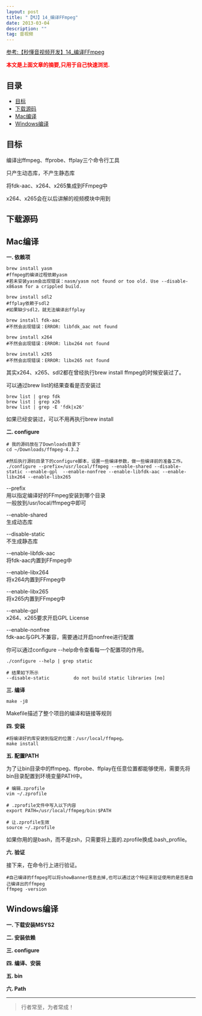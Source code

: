 ```yaml
---
layout: post
title: "【MJ】14_编译FFmpeg"
date: 2013-03-04
description: ""
tag: 音视频
---
```



[参考:【秒懂音视频开发】14_编译FFmpeg](https://www.cnblogs.com/mjios/p/14633516.html)

<span style="font-weight:bold;color:red;">本文是上面文章的摘要,只用于自己快速浏览.</span>


## 目录
* [目标](#content1)
* [下载源码](#content2)
* [Mac编译](#content3)
* [Windows编译](#content4)



<!-- ************************************************ -->
## <a id="content1">目标</a>

编译出ffmpeg、ffprobe、ffplay三个命令行工具

只产生动态库，不产生静态库

将fdk-aac、x264、x265集成到FFmpeg中

x264、x265会在以后讲解的视频模块中用到


<!-- ************************************************ -->
## <a id="content2">下载源码</a>


<!-- ************************************************ -->
## <a id="content3">Mac编译</a>

**一. 依赖项**

```
brew install yasm
#ffmpeg的编译过程依赖yasm
#若未安装yasm会出现错误：nasm/yasm not found or too old. Use --disable-x86asm for a crippled build.
```


```
brew install sdl2
#ffplay依赖于sdl2
#如果缺少sdl2，就无法编译出ffplay
```


```
brew install fdk-aac
#不然会出现错误：ERROR: libfdk_aac not found
```


```
brew install x264
#不然会出现错误：ERROR: libx264 not found
```


```
brew install x265
#不然会出现错误：ERROR: libx265 not found
```


其实x264、x265、sdl2都在曾经执行brew install ffmpeg的时候安装过了。

可以通过brew list的结果查看是否安装过

```
brew list | grep fdk
brew list | grep x26
brew list | grep -E 'fdk|x26'
```

如果已经安装过，可以不用再执行brew install

**二. configure**

```
# 我的源码放在了Downloads目录下
cd ~/Downloads/ffmpeg-4.3.2

#然后执行源码目录下的configure脚本，设置一些编译参数，做一些编译前的准备工作。
./configure --prefix=/usr/local/ffmpeg --enable-shared --disable-static --enable-gpl  --enable-nonfree --enable-libfdk-aac --enable-libx264 --enable-libx265

```

--prefix   
用以指定编译好的FFmpeg安装到哪个目录   
一般放到/usr/local/ffmpeg中即可   


--enable-shared   
生成动态库

--disable-static   
不生成静态库

--enable-libfdk-aac    
将fdk-aac内置到FFmpeg中

--enable-libx264     
将x264内置到FFmpeg中

--enable-libx265      
将x265内置到FFmpeg中

--enable-gpl      
x264、x265要求开启GPL License

--enable-nonfree     
fdk-aac与GPL不兼容，需要通过开启nonfree进行配置


你可以通过configure --help命令查看每一个配置项的作用。

```
./configure --help | grep static
 
# 结果如下所示
--disable-static         do not build static libraries [no]
```


**三. 编译**

```
make -j8
```

Makefile描述了整个项目的编译和链接等规则

**四. 安装**

```
#将编译好的库安装到指定的位置：/usr/local/ffmpeg。
make install
```


**五. 配置PATH**

为了让bin目录中的ffmpeg、ffprobe、ffplay在任意位置都能够使用，需要先将bin目录配置到环境变量PATH中。

```
# 编辑.zprofile
vim ~/.zprofile
 
# .zprofile文件中写入以下内容
export PATH=/usr/local/ffmpeg/bin:$PATH
 
# 让.zprofile生效
source ~/.zprofile
```

如果你用的是bash，而不是zsh，只需要将上面的.zprofile换成.bash_profile。



**六. 验证**

接下来，在命令行上进行验证。

```
#自己编译的ffmpeg可以将showBanner信息去掉,也可以通过这个特征来验证使用的是否是自己编译出的ffmpeg
ffmpeg -version
```


<!-- ************************************************ -->
## <a id="content4">Windows编译</a>

**一. 下载安装MSYS2**

**二. 安装依赖**

**三. configure**

**四. 编译、安装**

**五. bin**

**六. Path**




----------
>  行者常至，为者常成！


